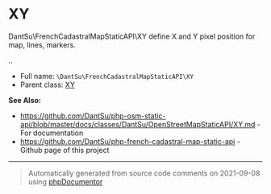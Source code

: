 
# XY

DantSu\FrenchCadastralMapStaticAPI\XY define X and Y pixel position for map, lines, markers.

..

* Full name: `\DantSu\FrenchCadastralMapStaticAPI\XY`
* Parent class: [XY](../../../classes.md)

**See Also:**

* https://github.com/DantSu/php-osm-static-api/blob/master/docs/classes/DantSu/OpenStreetMapStaticAPI/XY.md - For documentation
* https://github.com/DantSu/php-french-cadastral-map-static-api - Github page of this project





---
> Automatically generated from source code comments on 2021-09-08 using [phpDocumentor](http://www.phpdoc.org/)
